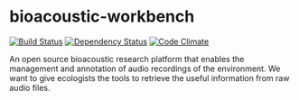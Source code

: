 bioacoustic-workbench
=====================

[![Build Status](https://travis-ci.org/QutBioacousticsResearchGroup/bioacoustic-workbench.png)](https://travis-ci.org/QutBioacousticsResearchGroup/bioacoustic-workbench)
[![Dependency Status](https://gemnasium.com/QutBioacousticsResearchGroup/bioacoustic-workbench.png)](https://gemnasium.com/QutBioacousticsResearchGroup/bioacoustic-workbench)
[![Code Climate](https://codeclimate.com/badge.png)](https://codeclimate.com/github/QutBioacousticsResearchGroup/bioacoustic-workbench)

An open source bioacoustic research platform that enables the management and annotation of audio recordings of the environment. We want to give ecologists the tools to retrieve the useful information from raw audio files.